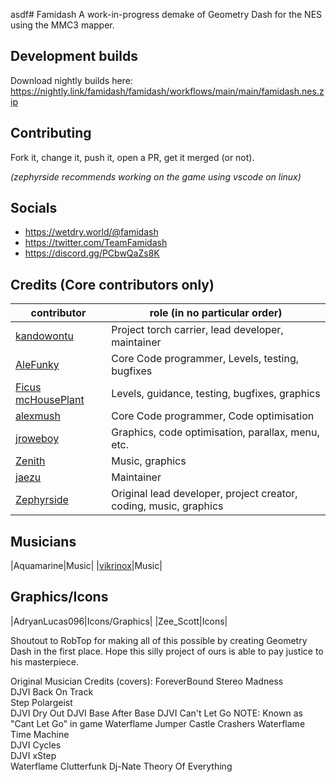 asdf# Famidash
A work-in-progress demake of Geometry Dash for the NES using the MMC3 mapper.

## Development builds
Download nightly builds here: https://nightly.link/famidash/famidash/workflows/main/main/famidash.nes.zip

## Contributing
Fork it, change it, push it, open a PR, get it merged (or not).

*(zephyrside recommends working on the game using vscode on linux)*

## Socials
- https://wetdry.world/@famidash
- https://twitter.com/TeamFamidash
- https://discord.gg/PCbwQaZs8K

## Credits (Core contributors only)
|contributor|role (in no particular order)|
|---|---|
|[kandowontu](https://github.com/kandowontu)|Project torch carrier, lead developer, maintainer|
|[AleFunky](https://github.com/PinguLinux)|Core Code programmer, Levels, testing, bugfixes|
|[Ficus mcHousePlant](https://github.com/FicusmcHousePlant)|Levels, guidance, testing, bugfixes, graphics|
|[alexmush](https://github.com/ADM228)|Core Code programmer, Code optimisation|
|[jroweboy](https://github.com/jroweboy)|Graphics, code optimisation, parallax, menu, etc.|
|[Zenith](https://github.com/ZenithNeko)|Music, graphics|
|[jaezu](https://github.com/jaezudev)|Maintainer|
|[Zephyrside](https://github.com/zephyrside)|Original lead developer, project creator, coding, music, graphics|

## Musicians
|Aquamarine|Music|
|[vikrinox](https://github.com/Vickerinox)|Music|

## Graphics/Icons
|AdryanLucas096|Icons/Graphics|
|Zee_Scott|Icons|


Shoutout to RobTop for making all of this possible by creating Geometry Dash in the first place. Hope this silly project of ours is able to pay justice to his masterpiece.

Original Musician Credits (covers):
ForeverBound	Stereo Madness	
DJVI	Back On Track	
Step	Polargeist	
DJVI	Dry Out	
DJVI	Base After Base	
DJVI	Can't Let Go	NOTE: Known as "Cant Let Go" in game
Waterflame	Jumper	Castle Crashers
Waterflame	Time Machine	
DJVI	Cycles	
DJVI	xStep	
Waterflame	Clutterfunk	
Dj-Nate	Theory Of Everything
